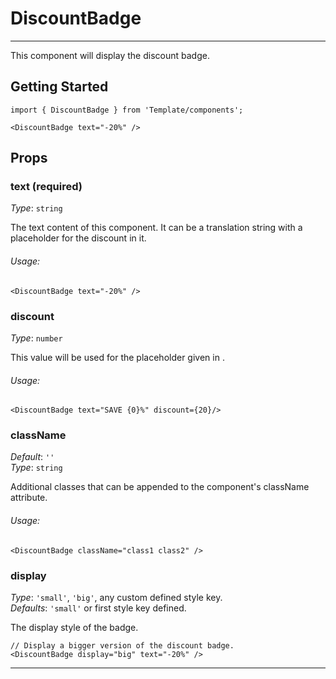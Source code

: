 # DiscountBadge
---
This component will display the discount badge.

## Getting Started
```markup
import { DiscountBadge } from 'Template/components';

<DiscountBadge text="-20%" />
```

## Props

### text (required)
_Type_: `string`<br>

The text content of this component. It can be a translation string with a placeholder for the discount in it.

###### Usage:
```
<DiscountBadge text="-20%" />
```

### discount
_Type_: `number`<br>

This value will be used for the placeholder given in .

###### Usage:
```
<DiscountBadge text="SAVE {0}%" discount={20}/>
```

### className
_Default_: `''`<br>
_Type_: `string`<br>

Additional classes that can be appended to the component's className attribute.

###### Usage:
```
<DiscountBadge className="class1 class2" />
```

### display

_Type_: `'small'`, `'big'`, any custom defined style key.<br>
_Defaults_: `'small'` or first style key defined.<br>

The display style of the badge. 

```
// Display a bigger version of the discount badge.
<DiscountBadge display="big" text="-20%" />
```

---

